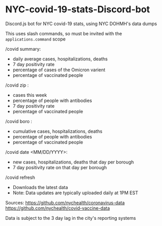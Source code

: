 # NYC-covid-19-stats-Discord-bot
Discord.js bot for NYC covid-19 stats, using NYC DOHMH's data dumps

This uses slash commands, so must be invited with the `applications.command` scope

/covid summary:
- daily average cases, hospitalizations, deaths
- 7 day positivity rate
- percentage of cases of the Omicron varient
- percentage of vaccinated people

/covid zip <zip>:
- cases this week
- percentage of people with antibodies
- 7 day positivity rate
- percentage of vaccinated people

/covid boro <boro>:
- cumulative cases, hospitalizations, deaths
- percentage of people with antibodies
- percentage of vaccinated people

/covid date <MM/DD/YYYY>:
- new cases, hospitalizations, deaths that day per borough
- 7 day positivity rate on that day per borough

/covid refresh
- Downloads the latest data
- Note: Data updates are typically uploaded daily at 1PM EST

Sources:
https://github.com/nychealth/coronavirus-data
https://github.com/nychealth/covid-vaccine-data

Data is subject to the 3 day lag in the city's reporting systems
